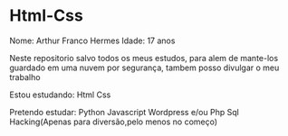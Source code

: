 # Html-Css
Nome: Arthur Franco Hermes
Idade: 17 anos

Neste repositorio salvo todos os meus estudos, para alem de mante-los guardado em uma nuvem por segurança, tambem posso divulgar o meu trabalho

Estou estudando:
Html
Css

Pretendo estudar:
Python
Javascript
Wordpress e/ou Php
Sql
Hacking(Apenas para diversão,pelo menos no começo)
